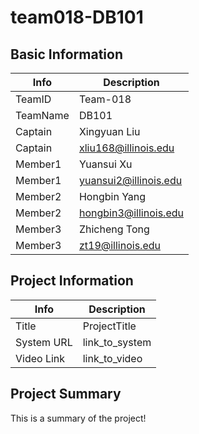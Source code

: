 # team018-DB101

## Basic Information

|   Info      |        Description     |
| ----------- | ---------------------- |
| TeamID      |        Team-018        |
| TeamName    |         DB101         |
| Captain     |     Xingyuan Liu     |
| Captain     |  xliu168@illinois.edu  |
| Member1     |       Yuansui Xu       |
| Member1     | yuansui2@illinois.edu |
| Member2     | Hongbin Yang |
| Member2     | hongbin3@illinois.edu |
| Member3     | Zhicheng Tong |
| Member3     | zt19@illinois.edu |

## Project Information

|   Info      |        Description     |
| ----------- | ---------------------- |
|  Title      |       ProjectTitle     |
| System URL  |      link_to_system    |
| Video Link  |      link_to_video     |

## Project Summary

This is a summary of the project!
